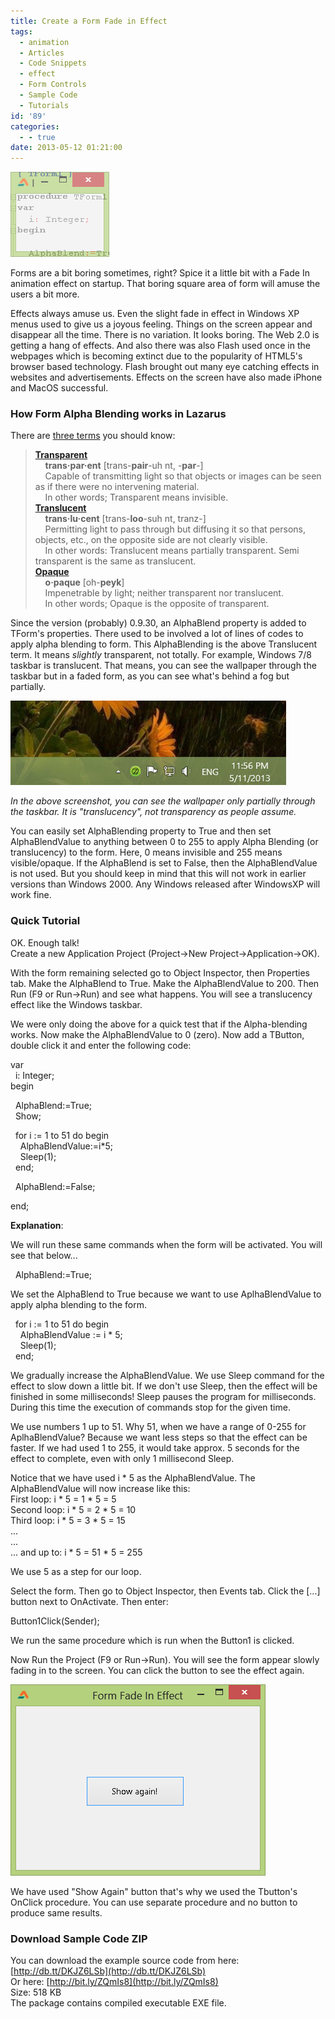 ```yaml
---
title: Create a Form Fade in Effect
tags:
  - animation
  - Articles
  - Code Snippets
  - effect
  - Form Controls
  - Sample Code
  - Tutorials
id: '89'
categories:
  - - true
date: 2013-05-12 01:21:00
---
```


![](create-form-fade-in-effect/Form-alpha-blending.gif)

Forms are a bit boring sometimes, right? Spice it a little bit with a Fade In animation effect on startup. That boring square area of form will amuse the users a bit more.
<!-- more -->
  
  
  
Effects always amuse us. Even the slight fade in effect in Windows XP menus used to give us a joyous feeling. Things on the screen appear and disappear all the time. There is no variation. It looks boring. The Web 2.0 is getting a hang of effects. And also there was also Flash used once in the webpages which is becoming extinct due to the popularity of HTML5's browser based technology. Flash brought out many eye catching effects in websites and advertisements. Effects on the screen have also made iPhone and MacOS successful.  
  

### How Form Alpha Blending works in Lazarus

There are [three terms](http://melander.dk/articles/alphasplash/) you should know:  

> [**Transparent**](http://dictionary.reference.com/search?q=transparent)  
>     **trans·par·ent** \[trans-**pair**\-uh nt, -**par**\-\]  
>     Capable of transmitting light so that objects or images can be seen as if there were no intervening material.  
>     In other words; Transparent means invisible.  
> [**Translucent**](http://dictionary.reference.com/browse/translucent)  
>     **trans·lu·cent** \[trans-**loo**\-suh nt, tranz-\]  
>     Permitting light to pass through but diffusing it so that persons, objects, etc., on the opposite side are not clearly visible.  
>     In other words: Translucent means partially transparent. Semi transparent is the same as translucent.  
> [**Opaque**](http://dictionary.reference.com/search?q=opaque)  
>     **o·paque** \[oh-**peyk**\]  
>     Impenetrable by light; neither transparent nor translucent.  
>     In other words; Opaque is the opposite of transparent.

  
Since the version (probably) 0.9.30, an AlphaBlend property is added to TForm's properties. There used to be involved a lot of lines of codes to apply alpha blending to form. This AlphaBlending is the above Translucent term. It means _slightly_ transparent, not totally. For example, Windows 7/8 taskbar is translucent. That means, you can see the wallpaper through the taskbar but in a faded form, as you can see what's behind a fog but partially.  
  

![Transparent or translucent Windows 8 taskbar](create-form-fade-in-effect/translucency-example.jpg "Transparent or translucent Windows 8 taskbar")

  

_In the above screenshot, you can see the wallpaper only partially through the taskbar. It is "translucency", not transparency as people assume._

  
You can easily set AlphaBlending property to True and then set AlphaBlendValue to anything between 0 to 255 to apply Alpha Blending (or translucency) to the form. Here, 0 means invisible and 255 means visible/opaque. If the AlphaBlend is set to False, then the AlphaBlendValue is not used. But you should keep in mind that this will not work in earlier versions than Windows 2000. Any Windows released after WindowsXP will work fine.  
  

### Quick Tutorial

OK. Enough talk!  
Create a new Application Project (Project->New Project->Application->OK).  
  
With the form remaining selected go to Object Inspector, then Properties tab. Make the AlphaBlend to True. Make the AlphaBlendValue to 200. Then Run (F9 or Run->Run) and see what happens. You will see a translucency effect like the Windows taskbar.  
  
We were only doing the above for a quick test that if the Alpha-blending works. Now make the AlphaBlendValue to 0 (zero). Now add a TButton, double click it and enter the following code:  
  
var  
  i: Integer;  
begin  
  
  AlphaBlend:=True;  
  Show;  
  
  for i := 1 to 51 do begin  
    AlphaBlendValue:=i\*5;  
    Sleep(1);  
  end;  
  
  AlphaBlend:=False;  
  
end;  
  
**Explanation**:  
  
We will run these same commands when the form will be activated. You will see that below...  
  
  AlphaBlend:=True;  
  
  
We set the AlphaBlend to True because we want to use AplhaBlendValue to apply alpha blending to the form.  
  
  for i := 1 to 51 do begin  
    AlphaBlendValue := i \* 5;  
    Sleep(1);  
  end;  
  
We gradually increase the AlphaBlendValue. We use Sleep command for the effect to slow down a little bit. If we don't use Sleep, then the effect will be finished in some milliseconds! Sleep pauses the program for milliseconds. During this time the execution of commands stop for the given time.  
  
We use numbers 1 up to 51. Why 51, when we have a range of 0-255 for AplhaBlendValue? Because we want less steps so that the effect can be faster. If we had used 1 to 255, it would take approx. 5 seconds for the effect to complete, even with only 1 millisecond Sleep.  
  
Notice that we have used i \* 5 as the AlphaBlendValue. The AlphaBlendValue will now increase like this:  
First loop: i \* 5 = 1 \* 5 = 5  
Second loop: i \* 5 = 2 \* 5 = 10  
Third loop: i \* 5 = 3 \* 5 = 15  
...  
...  
... and up to: i \* 5 = 51 \* 5 = 255  
  
We use 5 as a step for our loop.  
  
Select the form. Then go to Object Inspector, then Events tab. Click the \[...\] button next to OnActivate. Then enter:  
  
Button1Click(Sender);  
  
We run the same procedure which is run when the Button1 is clicked.  
  
Now Run the Project (F9 or Run->Run). You will see the form appear slowly fading in to the screen. You can click the button to see the effect again.  
  

![Fading form example in Lazarus: Form Fade In Effect](create-form-fade-in-effect/form-fade-in-effect-1.gif "Fading form example in Lazarus: Form Fade In Effect")

  
  
We have used "Show Again" button that's why we used the Tbutton's OnClick procedure. You can use separate procedure and no button to produce same results.  
  

### Download Sample Code ZIP

You can download the example source code from here: [http://db.tt/DKJZ6LSb](http://db.tt/DKJZ6LSb)  
Or here: [http://bit.ly/ZQmIs8](http://bit.ly/ZQmIs8)  
Size: 518 KB  
The package contains compiled executable EXE file.